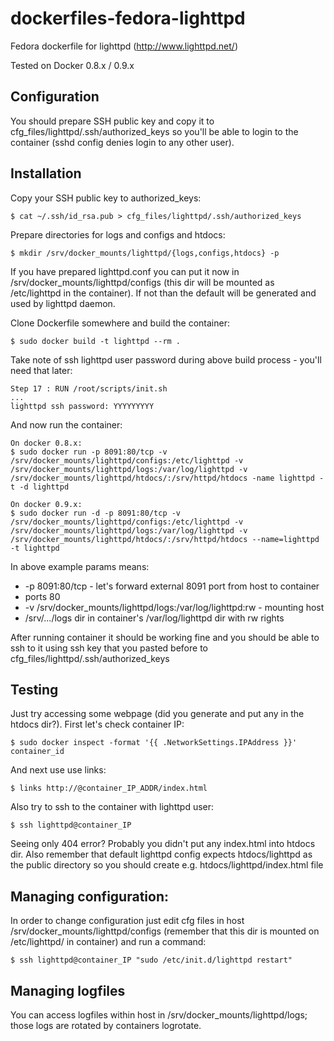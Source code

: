 dockerfiles-fedora-lighttpd
========================

Fedora dockerfile for lighttpd (http://www.lighttpd.net/)

Tested on Docker 0.8.x / 0.9.x


Configuration
-----

You should prepare SSH public key and copy it to cfg_files/lighttpd/.ssh/authorized_keys so you'll be able to login to the container (sshd config denies login to any
other user).

Installation
-----

Copy your SSH public key to authorized_keys:

    $ cat ~/.ssh/id_rsa.pub > cfg_files/lighttpd/.ssh/authorized_keys

Prepare directories for logs and configs and htdocs:

    $ mkdir /srv/docker_mounts/lighttpd/{logs,configs,htdocs} -p

If you have prepared lighttpd.conf you can put it now in
/srv/docker_mounts/lighttpd/configs (this dir will be mounted as 
/etc/lighttpd in the container). If not than the default will be generated and
used by lighttpd daemon.

Clone Dockerfile somewhere and build the container:

    $ sudo docker build -t lighttpd --rm .

Take note of ssh lighttpd user password during above build process - you'll
need that later:

    Step 17 : RUN /root/scripts/init.sh
    ...
    lighttpd ssh password: YYYYYYYYY

And now run the container:

    On docker 0.8.x:
    $ sudo docker run -p 8091:80/tcp -v /srv/docker_mounts/lighttpd/configs:/etc/lighttpd -v /srv/docker_mounts/lighttpd/logs:/var/log/lighttpd -v /srv/docker_mounts/lighttpd/htdocs/:/srv/httpd/htdocs -name lighttpd -t -d lighttpd

    On docker 0.9.x:
    $ sudo docker run -d -p 8091:80/tcp -v /srv/docker_mounts/lighttpd/configs:/etc/lighttpd -v /srv/docker_mounts/lighttpd/logs:/var/log/lighttpd -v /srv/docker_mounts/lighttpd/htdocs/:/srv/httpd/htdocs --name=lighttpd -t lighttpd

In above example params means:

* -p 8091:80/tcp - let's forward external 8091 port from host to container
* ports 80
* -v /srv/docker_mounts/lighttpd/logs:/var/log/lighttpd:rw - mounting host
* /srv/.../logs dir in container's /var/log/lighttpd dir with rw rights

After running container it should be working fine and you should be able to ssh
to it using ssh key that you pasted before to cfg_files/lighttpd/.ssh/authorized_keys

Testing
-----

Just try accessing some webpage (did you generate and put any in the htdocs
dir?). First let's check container IP:

    $ sudo docker inspect -format '{{ .NetworkSettings.IPAddress }}' container_id

And next use use links:

    $ links http://@container_IP_ADDR/index.html

Also try to ssh to the container with lighttpd user:

    $ ssh lighttpd@container_IP

Seeing only 404 error? Probably you didn't put any index.html into htdocs dir.
Also remember that default lighttpd config expects htdocs/lighttpd as the
public directory so you should create e.g. htdocs/lighttpd/index.html file

Managing configuration:
-----

In order to change configuration just edit cfg files in host
/srv/docker_mounts/lighttpd/configs (remember that this dir is mounted on
/etc/lighttpd/ in container) and run a command:

    $ ssh lighttpd@container_IP "sudo /etc/init.d/lighttpd restart"

Managing logfiles
-----

You can access logfiles within host in /srv/docker_mounts/lighttpd/logs; those logs
are rotated by containers logrotate.
